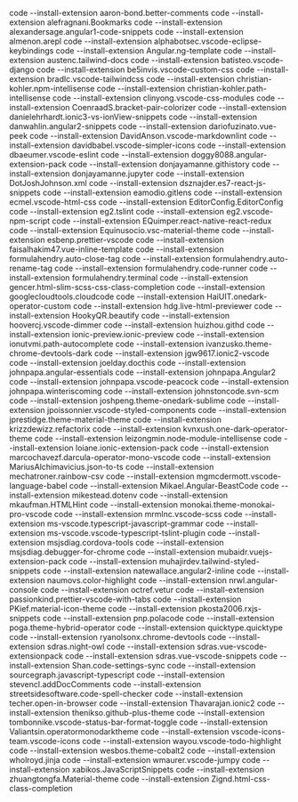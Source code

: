 code --install-extension aaron-bond.better-comments
code --install-extension alefragnani.Bookmarks
code --install-extension alexandersage.angular1-code-snippets
code --install-extension almenon.arepl
code --install-extension alphabotsec.vscode-eclipse-keybindings
code --install-extension Angular.ng-template
code --install-extension austenc.tailwind-docs
code --install-extension batisteo.vscode-django
code --install-extension be5invis.vscode-custom-css
code --install-extension bradlc.vscode-tailwindcss
code --install-extension christian-kohler.npm-intellisense
code --install-extension christian-kohler.path-intellisense
code --install-extension clinyong.vscode-css-modules
code --install-extension CoenraadS.bracket-pair-colorizer
code --install-extension danielehrhardt.ionic3-vs-ionView-snippets
code --install-extension danwahlin.angular2-snippets
code --install-extension dariofuzinato.vue-peek
code --install-extension DavidAnson.vscode-markdownlint
code --install-extension davidbabel.vscode-simpler-icons
code --install-extension dbaeumer.vscode-eslint
code --install-extension doggy8088.angular-extension-pack
code --install-extension donjayamanne.githistory
code --install-extension donjayamanne.jupyter
code --install-extension DotJoshJohnson.xml
code --install-extension dsznajder.es7-react-js-snippets
code --install-extension eamodio.gitlens
code --install-extension ecmel.vscode-html-css
code --install-extension EditorConfig.EditorConfig
code --install-extension eg2.tslint
code --install-extension eg2.vscode-npm-script
code --install-extension EQuimper.react-native-react-redux
code --install-extension Equinusocio.vsc-material-theme
code --install-extension esbenp.prettier-vscode
code --install-extension faisalhakim47.vue-inline-template
code --install-extension formulahendry.auto-close-tag
code --install-extension formulahendry.auto-rename-tag
code --install-extension formulahendry.code-runner
code --install-extension formulahendry.terminal
code --install-extension gencer.html-slim-scss-css-class-completion
code --install-extension googlecloudtools.cloudcode
code --install-extension HaiUIT.onedark-operator-custom
code --install-extension hdg.live-html-previewer
code --install-extension HookyQR.beautify
code --install-extension hoovercj.vscode-dimmer
code --install-extension huizhou.githd
code --install-extension ionic-preview.ionic-preview
code --install-extension ionutvmi.path-autocomplete
code --install-extension ivanzusko.theme-chrome-devtools-dark
code --install-extension jgw9617.ionic2-vscode
code --install-extension joelday.docthis
code --install-extension johnpapa.angular-essentials
code --install-extension johnpapa.Angular2
code --install-extension johnpapa.vscode-peacock
code --install-extension johnpapa.winteriscoming
code --install-extension johnstoncode.svn-scm
code --install-extension joshpeng.theme-onedark-sublime
code --install-extension jpoissonnier.vscode-styled-components
code --install-extension jprestidge.theme-material-theme
code --install-extension krizzdewizz.refactorix
code --install-extension kvnxush.one-dark-operator-theme
code --install-extension leizongmin.node-module-intellisense
code --install-extension loiane.ionic-extension-pack
code --install-extension marcochavezf.darcula-operator-mono-vscode
code --install-extension MariusAlchimavicius.json-to-ts
code --install-extension mechatroner.rainbow-csv
code --install-extension mgmcdermott.vscode-language-babel
code --install-extension Mikael.Angular-BeastCode
code --install-extension mikestead.dotenv
code --install-extension mkaufman.HTMLHint
code --install-extension monokai.theme-monokai-pro-vscode
code --install-extension mrmlnc.vscode-scss
code --install-extension ms-vscode.typescript-javascript-grammar
code --install-extension ms-vscode.vscode-typescript-tslint-plugin
code --install-extension msjsdiag.cordova-tools
code --install-extension msjsdiag.debugger-for-chrome
code --install-extension mubaidr.vuejs-extension-pack
code --install-extension muhajirdev.tailwind-styled-snippets
code --install-extension natewallace.angular2-inline
code --install-extension naumovs.color-highlight
code --install-extension nrwl.angular-console
code --install-extension octref.vetur
code --install-extension passionkind.prettier-vscode-with-tabs
code --install-extension PKief.material-icon-theme
code --install-extension pkosta2006.rxjs-snippets
code --install-extension pnp.polacode
code --install-extension poga.theme-hybrid-operator
code --install-extension quicktype.quicktype
code --install-extension ryanolsonx.chrome-devtools
code --install-extension sdras.night-owl
code --install-extension sdras.vue-vscode-extensionpack
code --install-extension sdras.vue-vscode-snippets
code --install-extension Shan.code-settings-sync
code --install-extension sourcegraph.javascript-typescript
code --install-extension stevencl.addDocComments
code --install-extension streetsidesoftware.code-spell-checker
code --install-extension techer.open-in-browser
code --install-extension Thavarajan.ionic2
code --install-extension thenikso.github-plus-theme
code --install-extension tombonnike.vscode-status-bar-format-toggle
code --install-extension Valiantsin.operatormonodarktheme
code --install-extension vscode-icons-team.vscode-icons
code --install-extension wayou.vscode-todo-highlight
code --install-extension wesbos.theme-cobalt2
code --install-extension wholroyd.jinja
code --install-extension wmaurer.vscode-jumpy
code --install-extension xabikos.JavaScriptSnippets
code --install-extension zhuangtongfa.Material-theme
code --install-extension Zignd.html-css-class-completion
